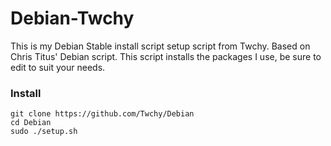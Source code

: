 # Debian-Twchy

This is my Debian Stable install script setup script from Twchy. Based on Chris Titus' Debian script.
This script installs the packages I use, be sure to edit to suit your needs.

### Install

```
git clone https://github.com/Twchy/Debian
cd Debian
sudo ./setup.sh
```
